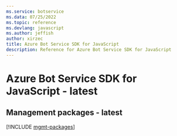 ```yaml
---
ms.service: botservice
ms.data: 07/25/2022
ms.topic: reference
ms.devlang: javascript
ms.author: jeffish
author: xirzec
title: Azure Bot Service SDK for JavaScript
description: Reference for Azure Bot Service SDK for JavaScript
---
```

# Azure Bot Service SDK for JavaScript - latest

## Management packages - latest
[!INCLUDE [mgmt-packages](bot-service-mgmt-index.md)]